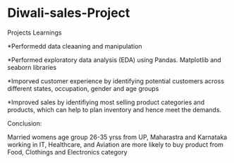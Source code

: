# Diwali-sales-Project

Projects Learnings

*Performedd data cleaaning and manipulation

*Performed exploratory data analysis (EDA) using Pandas. Matplotlib and seaborn libraries

*Imporved customer experience by identifying potential customers across different states, occupation, gender and age groups

*Improved sales by identifiying most selling product categories and products, which can help to plan inventory and hence meet the demands.

Conclusion:

Married womens age group 26-35 yrss from UP, Maharastra and Karnataka working in IT, Healthcare, and Aviation are more likely to buy product from Food, Clothings and Electronics category
